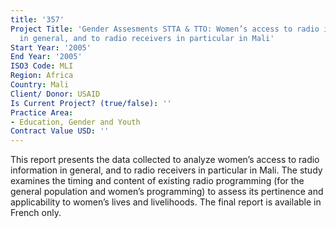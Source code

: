 ```yaml
---
title: '357'
Project Title: 'Gender Assesments STTA & TTO: Women’s access to radio information
  in general, and to radio receivers in particular in Mali'
Start Year: '2005'
End Year: '2005'
ISO3 Code: MLI
Region: Africa
Country: Mali
Client/ Donor: USAID
Is Current Project? (true/false): ''
Practice Area:
- Education, Gender and Youth
Contract Value USD: ''
---
```


This report presents the data collected to analyze women’s access to radio information in general, and to radio receivers in particular in Mali. The study examines the timing and content of existing radio programming (for the general population and women’s programming) to assess its pertinence and applicability to women’s lives and livelihoods. The final report is available in French only.